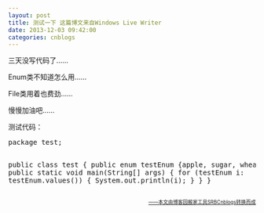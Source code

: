 ```yaml
---
layout: post
title: 测试一下 这篇博文来自Windows Live Writer
date: 2013-12-03 09:42:00
categories: cnblogs
---
```


<p>三天没写代码了&hellip;&hellip;</p>
<p>Enum类不知道怎么用&hellip;&hellip;</p>
<p>File类用着也费劲&hellip;&hellip;</p>
<p>慢慢加油吧&hellip;&hellip;</p>
<p>测试代码：</p>
<div class="cnblogs_Highlighter">
<pre class="brush:java;collapse:true;;gutter:true;">package test;

public class test {
	public enum testEnum {apple, sugar, wheat};
	public static void main(String[] args) {
		for (testEnum i: testEnum.values()) {
			System.out.println(i);
		}
	}
}</pre>
</div>

<div align=right><a href="https://github.com/mlxy/SRBCnblogs"><font size=1>——本文由博客园搬家工具SRBCnblogs转换而成</font></a></div>